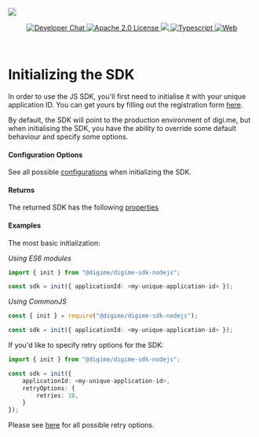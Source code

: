 ![](https://securedownloads.digi.me/partners/digime/SDKReadmeBanner.png)
<p align="center">
    <a href="https://developers.digi.me/slack/join">
        <img src="https://img.shields.io/badge/chat-slack-blueviolet.svg" alt="Developer Chat">
    </a>
    <a href="LICENSE">
        <img src="https://img.shields.io/badge/license-apache 2.0-blue.svg" alt="Apache 2.0 License">
    </a>
    <a href="#">
    	<img src="https://img.shields.io/badge/build-passing-brightgreen.svg">
    </a>
    <a href="https://www.typescriptlang.org/">
        <img src="https://img.shields.io/badge/language-typescript-ff69b4.svg" alt="Typescript">
    </a>
    <a href="https://developers.digi.me/">
        <img src="https://img.shields.io/badge/web-digi.me-red.svg" alt="Web">
    </a>
</p>

<br>

# Initializing the SDK

In order to use the JS SDK, you'll first need to initialise it with your unique application ID.
You can get yours by filling out the registration form [here](https://go.digi.me/developers/register).

By default, the SDK will point to the production environment of digi.me, but when initialising the SDK, you have the ability to override some default behaviour and specify some options.

#### Configuration Options
See all possible [configurations](../../interfaces/Types.SDKConfiguration.html) when initializing the SDK.

#### Returns
The returned SDK has the following [properties](../../interfaces/SDK.DigimeSDK.html)

#### Examples
The most basic initialization:

_Using ES6 modules_
```typescript
import { init } from "@digime/digime-sdk-nodejs";

const sdk = init({ applicationId: <my-unique-application-id> });
```

_Using CommonJS_
```typescript
const { init } = require("@digime/digime-sdk-nodejs");

const sdk = init({ applicationId: <my-unique-application-id> });
```

If you'd like to specify retry options for the SDK:
```typescript
import { init } from "@digime/digime-sdk-nodejs";

const sdk = init({
    applicationId: <my-unique-application-id>,
    retryOptions: {
        retries: 10,
    }
});
```

Please see [here](https://github.com/DefinitelyTyped/DefinitelyTyped/blob/master/types/got/index.d.ts#L271) for all possible retry options.
